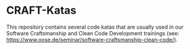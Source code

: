 # CRAFT-Katas
This repository contains several code katas that are usually used in our Software Craftsmanship and Clean Code Development trainings (see: https://www.oose.de/seminar/software-craftsmanship-clean-code/).
